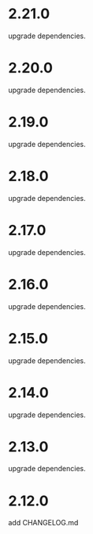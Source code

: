 # 2.21.0

upgrade dependencies.

# 2.20.0

upgrade dependencies.

# 2.19.0

upgrade dependencies.

# 2.18.0

upgrade dependencies.

# 2.17.0

upgrade dependencies.

# 2.16.0

upgrade dependencies.

# 2.15.0

upgrade dependencies.

# 2.14.0

upgrade dependencies.

# 2.13.0

upgrade dependencies.

# 2.12.0

add CHANGELOG.md
